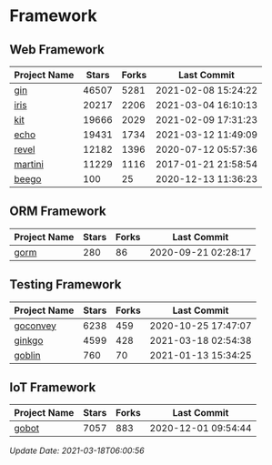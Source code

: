 # Framework

## Web Framework
| Project Name | Stars | Forks | Last Commit |
| ------------ | ----- | ----- | ----------- |
| [gin](https://github.com/gin-gonic/gin) | 46507 | 5281 | 2021-02-08 15:24:22 |
| [iris](https://github.com/kataras/iris) | 20217 | 2206 | 2021-03-04 16:10:13 |
| [kit](https://github.com/go-kit/kit) | 19666 | 2029 | 2021-02-09 17:31:23 |
| [echo](https://github.com/labstack/echo) | 19431 | 1734 | 2021-03-12 11:49:09 |
| [revel](https://github.com/revel/revel) | 12182 | 1396 | 2020-07-12 05:57:36 |
| [martini](https://github.com/go-martini/martini) | 11229 | 1116 | 2017-01-21 21:58:54 |
| [beego](https://github.com/astaxie/beego) | 100 | 25 | 2020-12-13 11:36:23 |

## ORM Framework
| Project Name | Stars | Forks | Last Commit |
| ------------ | ----- | ----- | ----------- |
| [gorm](https://github.com/jinzhu/gorm) | 280 | 86 | 2020-09-21 02:28:17 |

## Testing Framework
| Project Name | Stars | Forks | Last Commit |
| ------------ | ----- | ----- | ----------- |
| [goconvey](https://github.com/smartystreets/goconvey) | 6238 | 459 | 2020-10-25 17:47:07 |
| [ginkgo](https://github.com/onsi/ginkgo) | 4599 | 428 | 2021-03-18 02:54:38 |
| [goblin](https://github.com/franela/goblin) | 760 | 70 | 2021-01-13 15:34:25 |

## IoT Framework
| Project Name | Stars | Forks | Last Commit |
| ------------ | ----- | ----- | ----------- |
| [gobot](https://github.com/hybridgroup/gobot) | 7057 | 883 | 2020-12-01 09:54:44 |

*Update Date: 2021-03-18T06:00:56*